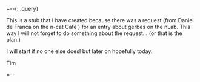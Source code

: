 +--{: .query}

This is a stub that I have created because there was a request (from Daniel de Franca on the n-cat Café ) for an entry about gerbes on the nLab. This way I will not forget to do something about the request... (or that is the plan.)

I will start if no one else does!  but later on hopefully today.


Tim

=--